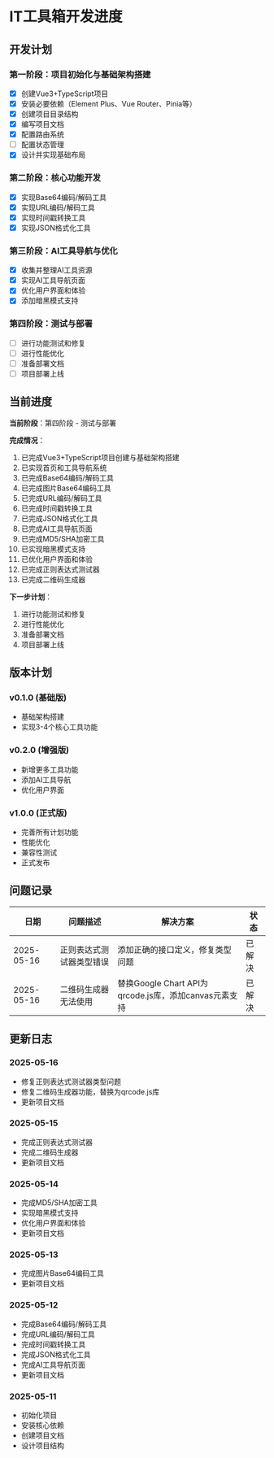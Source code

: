 # IT工具箱开发进度

## 开发计划

### 第一阶段：项目初始化与基础架构搭建

- [x] 创建Vue3+TypeScript项目
- [x] 安装必要依赖（Element Plus、Vue Router、Pinia等）
- [x] 创建项目目录结构
- [x] 编写项目文档
- [x] 配置路由系统
- [ ] 配置状态管理
- [x] 设计并实现基础布局

### 第二阶段：核心功能开发

- [x] 实现Base64编码/解码工具
- [x] 实现URL编码/解码工具
- [x] 实现时间戳转换工具
- [x] 实现JSON格式化工具

### 第三阶段：AI工具导航与优化

- [x] 收集并整理AI工具资源
- [x] 实现AI工具导航页面
- [x] 优化用户界面和体验
- [x] 添加暗黑模式支持

### 第四阶段：测试与部署

- [ ] 进行功能测试和修复
- [ ] 进行性能优化
- [ ] 准备部署文档
- [ ] 项目部署上线

## 当前进度

**当前阶段**：第四阶段 - 测试与部署

**完成情况**：

1. 已完成Vue3+TypeScript项目创建与基础架构搭建
2. 已实现首页和工具导航系统
3. 已完成Base64编码/解码工具
4. 已完成图片Base64编码工具
5. 已完成URL编码/解码工具
6. 已完成时间戳转换工具
7. 已完成JSON格式化工具
8. 已完成AI工具导航页面
9. 已完成MD5/SHA加密工具
10. 已实现暗黑模式支持
11. 已优化用户界面和体验
12. 已完成正则表达式测试器
13. 已完成二维码生成器

**下一步计划**：

1. 进行功能测试和修复
2. 进行性能优化
3. 准备部署文档
4. 项目部署上线

## 版本计划

### v0.1.0 (基础版)
- 基础架构搭建
- 实现3-4个核心工具功能

### v0.2.0 (增强版)
- 新增更多工具功能
- 添加AI工具导航
- 优化用户界面

### v1.0.0 (正式版)
- 完善所有计划功能
- 性能优化
- 兼容性测试
- 正式发布

## 问题记录

| 日期 | 问题描述 | 解决方案 | 状态 |
|------|---------|---------|------|
| 2025-05-16 | 正则表达式测试器类型错误 | 添加正确的接口定义，修复类型问题 | 已解决 |
| 2025-05-16 | 二维码生成器无法使用 | 替换Google Chart API为qrcode.js库，添加canvas元素支持 | 已解决 |

## 更新日志

### 2025-05-16
- 修复正则表达式测试器类型问题
- 修复二维码生成器功能，替换为qrcode.js库
- 更新项目文档

### 2025-05-15
- 完成正则表达式测试器
- 完成二维码生成器
- 更新项目文档

### 2025-05-14
- 完成MD5/SHA加密工具
- 实现暗黑模式支持
- 优化用户界面和体验
- 更新项目文档

### 2025-05-13
- 完成图片Base64编码工具
- 更新项目文档

### 2025-05-12
- 完成Base64编码/解码工具
- 完成URL编码/解码工具
- 完成时间戳转换工具
- 完成JSON格式化工具
- 完成AI工具导航页面
- 更新项目文档

### 2025-05-11
- 初始化项目
- 安装核心依赖
- 创建项目文档
- 设计项目结构